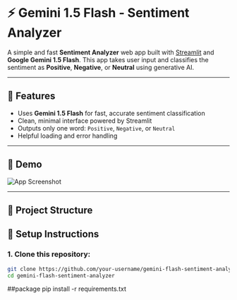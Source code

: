 # ⚡ Gemini 1.5 Flash - Sentiment Analyzer

A simple and fast **Sentiment Analyzer** web app built with [Streamlit](https://streamlit.io/) and **Google Gemini 1.5 Flash**. This app takes user input and classifies the sentiment as **Positive**, **Negative**, or **Neutral** using generative AI.

---

## 🚀 Features

- Uses **Gemini 1.5 Flash** for fast, accurate sentiment classification
- Clean, minimal interface powered by Streamlit
- Outputs only one word: `Positive`, `Negative`, or `Neutral`
- Helpful loading and error handling

---

## 📸 Demo

![App Screenshot](https://via.placeholder.com/800x400?text=Sentiment+Analyzer+Demo)

---

## 📁 Project Structure

## 🔧 Setup Instructions

### 1. Clone this repository:

```bash
git clone https://github.com/your-username/gemini-flash-sentiment-analyzer.git
cd gemini-flash-sentiment-analyzer
```
##package
pip install -r requirements.txt
